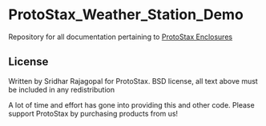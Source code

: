 # ProtoStax_Weather_Station_Demo
Repository for all documentation pertaining to [ProtoStax Enclosures](https://www.protostax.com/)

## License

Written by Sridhar Rajagopal for ProtoStax. BSD license, all text above must be included in any redistribution

A lot of time and effort has gone into providing this and other code. Please support ProtoStax by purchasing products from us!


